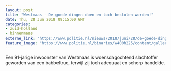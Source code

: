 ```yaml
---
layout: post
title: "Westmaas - De goede dingen doen en toch bestolen worden!"
date: Thu, 28 Jun 2018 09:15:00 GMT
categories: 
- zuid-holland 
- binnenmaas 
externe_link: "https://www.politie.nl/nieuws/2018/juni/28/de-goede-dingen-doen-en-toch-bestolen-worden.html"
feature_image: "https://www.politie.nl/binaries/w400h225/content/gallery/politie/nieuws/2018/juni/07-rt/andredeffoto2.jpg"
---
```


Een 91-jarige inwoonster van Westmaas is woensdagochtend slachtoffer geworden van een babbeltruc, terwijl zij toch adequaat en scherp handelde.
